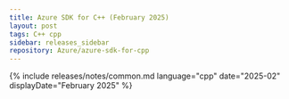 ```yaml
---
title: Azure SDK for C++ (February 2025)
layout: post
tags: C++ cpp
sidebar: releases_sidebar
repository: Azure/azure-sdk-for-cpp
---
```

{% include releases/notes/common.md language="cpp" date="2025-02" displayDate="February 2025" %}